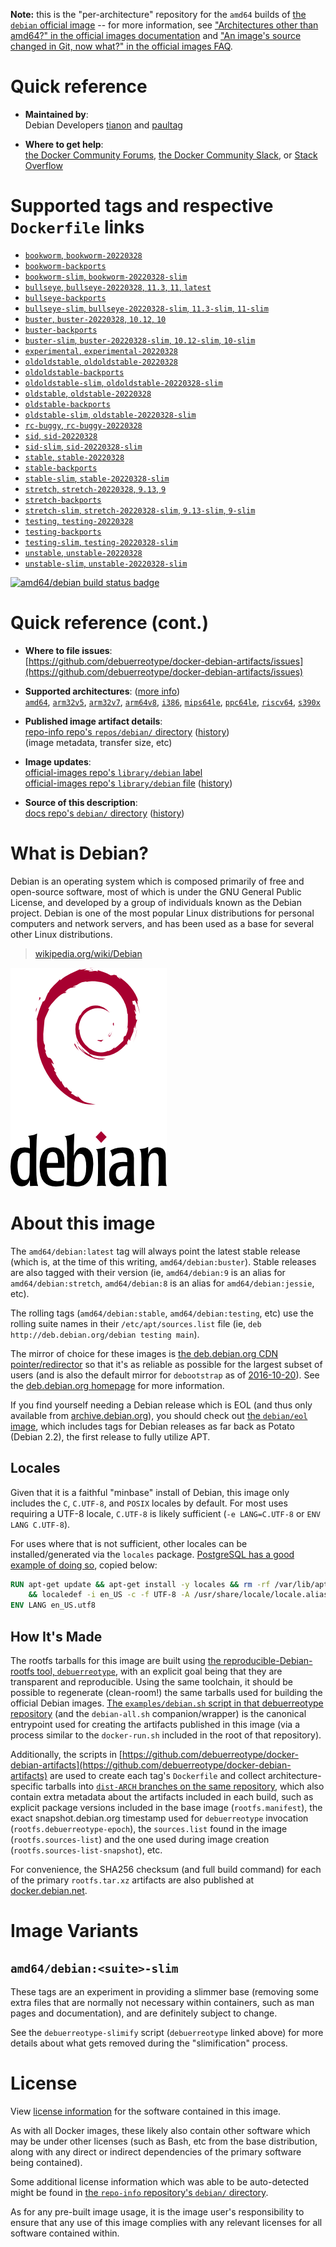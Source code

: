 <!--

********************************************************************************

WARNING:

    DO NOT EDIT "debian/README.md"

    IT IS AUTO-GENERATED

    (from the other files in "debian/" combined with a set of templates)

********************************************************************************

-->

**Note:** this is the "per-architecture" repository for the `amd64` builds of [the `debian` official image](https://hub.docker.com/_/debian) -- for more information, see ["Architectures other than amd64?" in the official images documentation](https://github.com/docker-library/official-images#architectures-other-than-amd64) and ["An image's source changed in Git, now what?" in the official images FAQ](https://github.com/docker-library/faq#an-images-source-changed-in-git-now-what).

# Quick reference

-	**Maintained by**:  
	Debian Developers [tianon](https://qa.debian.org/developer.php?login=tianon) and [paultag](https://qa.debian.org/developer.php?login=paultag)

-	**Where to get help**:  
	[the Docker Community Forums](https://forums.docker.com/), [the Docker Community Slack](https://dockr.ly/slack), or [Stack Overflow](https://stackoverflow.com/search?tab=newest&q=docker)

# Supported tags and respective `Dockerfile` links

-	[`bookworm`, `bookworm-20220328`](https://github.com/debuerreotype/docker-debian-artifacts/blob/a8f25eed890bf577a323b246cbd380093d116c3f/bookworm/Dockerfile)
-	[`bookworm-backports`](https://github.com/debuerreotype/docker-debian-artifacts/blob/a8f25eed890bf577a323b246cbd380093d116c3f/bookworm/backports/Dockerfile)
-	[`bookworm-slim`, `bookworm-20220328-slim`](https://github.com/debuerreotype/docker-debian-artifacts/blob/a8f25eed890bf577a323b246cbd380093d116c3f/bookworm/slim/Dockerfile)
-	[`bullseye`, `bullseye-20220328`, `11.3`, `11`, `latest`](https://github.com/debuerreotype/docker-debian-artifacts/blob/a8f25eed890bf577a323b246cbd380093d116c3f/bullseye/Dockerfile)
-	[`bullseye-backports`](https://github.com/debuerreotype/docker-debian-artifacts/blob/a8f25eed890bf577a323b246cbd380093d116c3f/bullseye/backports/Dockerfile)
-	[`bullseye-slim`, `bullseye-20220328-slim`, `11.3-slim`, `11-slim`](https://github.com/debuerreotype/docker-debian-artifacts/blob/a8f25eed890bf577a323b246cbd380093d116c3f/bullseye/slim/Dockerfile)
-	[`buster`, `buster-20220328`, `10.12`, `10`](https://github.com/debuerreotype/docker-debian-artifacts/blob/a8f25eed890bf577a323b246cbd380093d116c3f/buster/Dockerfile)
-	[`buster-backports`](https://github.com/debuerreotype/docker-debian-artifacts/blob/a8f25eed890bf577a323b246cbd380093d116c3f/buster/backports/Dockerfile)
-	[`buster-slim`, `buster-20220328-slim`, `10.12-slim`, `10-slim`](https://github.com/debuerreotype/docker-debian-artifacts/blob/a8f25eed890bf577a323b246cbd380093d116c3f/buster/slim/Dockerfile)
-	[`experimental`, `experimental-20220328`](https://github.com/debuerreotype/docker-debian-artifacts/blob/a8f25eed890bf577a323b246cbd380093d116c3f/experimental/Dockerfile)
-	[`oldoldstable`, `oldoldstable-20220328`](https://github.com/debuerreotype/docker-debian-artifacts/blob/a8f25eed890bf577a323b246cbd380093d116c3f/oldoldstable/Dockerfile)
-	[`oldoldstable-backports`](https://github.com/debuerreotype/docker-debian-artifacts/blob/a8f25eed890bf577a323b246cbd380093d116c3f/oldoldstable/backports/Dockerfile)
-	[`oldoldstable-slim`, `oldoldstable-20220328-slim`](https://github.com/debuerreotype/docker-debian-artifacts/blob/a8f25eed890bf577a323b246cbd380093d116c3f/oldoldstable/slim/Dockerfile)
-	[`oldstable`, `oldstable-20220328`](https://github.com/debuerreotype/docker-debian-artifacts/blob/a8f25eed890bf577a323b246cbd380093d116c3f/oldstable/Dockerfile)
-	[`oldstable-backports`](https://github.com/debuerreotype/docker-debian-artifacts/blob/a8f25eed890bf577a323b246cbd380093d116c3f/oldstable/backports/Dockerfile)
-	[`oldstable-slim`, `oldstable-20220328-slim`](https://github.com/debuerreotype/docker-debian-artifacts/blob/a8f25eed890bf577a323b246cbd380093d116c3f/oldstable/slim/Dockerfile)
-	[`rc-buggy`, `rc-buggy-20220328`](https://github.com/debuerreotype/docker-debian-artifacts/blob/a8f25eed890bf577a323b246cbd380093d116c3f/rc-buggy/Dockerfile)
-	[`sid`, `sid-20220328`](https://github.com/debuerreotype/docker-debian-artifacts/blob/a8f25eed890bf577a323b246cbd380093d116c3f/sid/Dockerfile)
-	[`sid-slim`, `sid-20220328-slim`](https://github.com/debuerreotype/docker-debian-artifacts/blob/a8f25eed890bf577a323b246cbd380093d116c3f/sid/slim/Dockerfile)
-	[`stable`, `stable-20220328`](https://github.com/debuerreotype/docker-debian-artifacts/blob/a8f25eed890bf577a323b246cbd380093d116c3f/stable/Dockerfile)
-	[`stable-backports`](https://github.com/debuerreotype/docker-debian-artifacts/blob/a8f25eed890bf577a323b246cbd380093d116c3f/stable/backports/Dockerfile)
-	[`stable-slim`, `stable-20220328-slim`](https://github.com/debuerreotype/docker-debian-artifacts/blob/a8f25eed890bf577a323b246cbd380093d116c3f/stable/slim/Dockerfile)
-	[`stretch`, `stretch-20220328`, `9.13`, `9`](https://github.com/debuerreotype/docker-debian-artifacts/blob/a8f25eed890bf577a323b246cbd380093d116c3f/stretch/Dockerfile)
-	[`stretch-backports`](https://github.com/debuerreotype/docker-debian-artifacts/blob/a8f25eed890bf577a323b246cbd380093d116c3f/stretch/backports/Dockerfile)
-	[`stretch-slim`, `stretch-20220328-slim`, `9.13-slim`, `9-slim`](https://github.com/debuerreotype/docker-debian-artifacts/blob/a8f25eed890bf577a323b246cbd380093d116c3f/stretch/slim/Dockerfile)
-	[`testing`, `testing-20220328`](https://github.com/debuerreotype/docker-debian-artifacts/blob/a8f25eed890bf577a323b246cbd380093d116c3f/testing/Dockerfile)
-	[`testing-backports`](https://github.com/debuerreotype/docker-debian-artifacts/blob/a8f25eed890bf577a323b246cbd380093d116c3f/testing/backports/Dockerfile)
-	[`testing-slim`, `testing-20220328-slim`](https://github.com/debuerreotype/docker-debian-artifacts/blob/a8f25eed890bf577a323b246cbd380093d116c3f/testing/slim/Dockerfile)
-	[`unstable`, `unstable-20220328`](https://github.com/debuerreotype/docker-debian-artifacts/blob/a8f25eed890bf577a323b246cbd380093d116c3f/unstable/Dockerfile)
-	[`unstable-slim`, `unstable-20220328-slim`](https://github.com/debuerreotype/docker-debian-artifacts/blob/a8f25eed890bf577a323b246cbd380093d116c3f/unstable/slim/Dockerfile)

[![amd64/debian build status badge](https://img.shields.io/jenkins/s/https/doi-janky.infosiftr.net/job/multiarch/job/amd64/job/debian.svg?label=amd64/debian%20%20build%20job)](https://doi-janky.infosiftr.net/job/multiarch/job/amd64/job/debian/)

# Quick reference (cont.)

-	**Where to file issues**:  
	[https://github.com/debuerreotype/docker-debian-artifacts/issues](https://github.com/debuerreotype/docker-debian-artifacts/issues)

-	**Supported architectures**: ([more info](https://github.com/docker-library/official-images#architectures-other-than-amd64))  
	[`amd64`](https://hub.docker.com/r/amd64/debian/), [`arm32v5`](https://hub.docker.com/r/arm32v5/debian/), [`arm32v7`](https://hub.docker.com/r/arm32v7/debian/), [`arm64v8`](https://hub.docker.com/r/arm64v8/debian/), [`i386`](https://hub.docker.com/r/i386/debian/), [`mips64le`](https://hub.docker.com/r/mips64le/debian/), [`ppc64le`](https://hub.docker.com/r/ppc64le/debian/), [`riscv64`](https://hub.docker.com/r/riscv64/debian/), [`s390x`](https://hub.docker.com/r/s390x/debian/)

-	**Published image artifact details**:  
	[repo-info repo's `repos/debian/` directory](https://github.com/docker-library/repo-info/blob/master/repos/debian) ([history](https://github.com/docker-library/repo-info/commits/master/repos/debian))  
	(image metadata, transfer size, etc)

-	**Image updates**:  
	[official-images repo's `library/debian` label](https://github.com/docker-library/official-images/issues?q=label%3Alibrary%2Fdebian)  
	[official-images repo's `library/debian` file](https://github.com/docker-library/official-images/blob/master/library/debian) ([history](https://github.com/docker-library/official-images/commits/master/library/debian))

-	**Source of this description**:  
	[docs repo's `debian/` directory](https://github.com/docker-library/docs/tree/master/debian) ([history](https://github.com/docker-library/docs/commits/master/debian))

# What is Debian?

Debian is an operating system which is composed primarily of free and open-source software, most of which is under the GNU General Public License, and developed by a group of individuals known as the Debian project. Debian is one of the most popular Linux distributions for personal computers and network servers, and has been used as a base for several other Linux distributions.

> [wikipedia.org/wiki/Debian](https://en.wikipedia.org/wiki/Debian)

![logo](https://raw.githubusercontent.com/docker-library/docs/b449be7df57e9ed9086bb5821bfb5d6cdc5d67a4/debian/logo.png)

# About this image

The `amd64/debian:latest` tag will always point the latest stable release (which is, at the time of this writing, `amd64/debian:buster`). Stable releases are also tagged with their version (ie, `amd64/debian:9` is an alias for `amd64/debian:stretch`, `amd64/debian:8` is an alias for `amd64/debian:jessie`, etc).

The rolling tags (`amd64/debian:stable`, `amd64/debian:testing`, etc) use the rolling suite names in their `/etc/apt/sources.list` file (ie, `deb http://deb.debian.org/debian testing main`).

The mirror of choice for these images is [the deb.debian.org CDN pointer/redirector](https://deb.debian.org) so that it's as reliable as possible for the largest subset of users (and is also the default mirror for `debootstrap` as of [2016-10-20](https://anonscm.debian.org/cgit/d-i/debootstrap.git/commit/?id=9e8bc60ad1ccf3a25ce7890526b70059f3e770de)). See the [deb.debian.org homepage](https://deb.debian.org) for more information.

If you find yourself needing a Debian release which is EOL (and thus only available from [archive.debian.org](http://archive.debian.org)), you should check out [the `debian/eol` image](https://hub.docker.com/r/debian/eol/), which includes tags for Debian releases as far back as Potato (Debian 2.2), the first release to fully utilize APT.

## Locales

Given that it is a faithful "minbase" install of Debian, this image only includes the `C`, `C.UTF-8`, and `POSIX` locales by default. For most uses requiring a UTF-8 locale, `C.UTF-8` is likely sufficient (`-e LANG=C.UTF-8` or `ENV LANG C.UTF-8`).

For uses where that is not sufficient, other locales can be installed/generated via the `locales` package. [PostgreSQL has a good example of doing so](https://github.com/docker-library/postgres/blob/69bc540ecfffecce72d49fa7e4a46680350037f9/9.6/Dockerfile#L21-L24), copied below:

```dockerfile
RUN apt-get update && apt-get install -y locales && rm -rf /var/lib/apt/lists/* \
	&& localedef -i en_US -c -f UTF-8 -A /usr/share/locale/locale.alias en_US.UTF-8
ENV LANG en_US.utf8
```

## How It's Made

The rootfs tarballs for this image are built using [the reproducible-Debian-rootfs tool, `debuerreotype`](https://github.com/debuerreotype/debuerreotype), with an explicit goal being that they are transparent and reproducible. Using the same toolchain, it should be possible to regenerate (clean-room!) the same tarballs used for building the official Debian images. [The `examples/debian.sh` script in that debuerreotype repository](https://github.com/debuerreotype/debuerreotype/blob/master/examples/debian.sh) (and the `debian-all.sh` companion/wrapper) is the canonical entrypoint used for creating the artifacts published in this image (via a process similar to the `docker-run.sh` included in the root of that repository).

Additionally, the scripts in [https://github.com/debuerreotype/docker-debian-artifacts](https://github.com/debuerreotype/docker-debian-artifacts) are used to create each tag's `Dockerfile` and collect architecture-specific tarballs into [`dist-ARCH` branches on the same repository](https://github.com/debuerreotype/docker-debian-artifacts/branches), which also contain extra metadata about the artifacts included in each build, such as explicit package versions included in the base image (`rootfs.manifest`), the exact snapshot.debian.org timestamp used for `debuerreotype` invocation (`rootfs.debuerreotype-epoch`), the `sources.list` found in the image (`rootfs.sources-list`) and the one used during image creation (`rootfs.sources-list-snapshot`), etc.

For convenience, the SHA256 checksum (and full build command) for each of the primary `rootfs.tar.xz` artifacts are also published at [docker.debian.net](https://docker.debian.net/).

# Image Variants

## `amd64/debian:<suite>-slim`

These tags are an experiment in providing a slimmer base (removing some extra files that are normally not necessary within containers, such as man pages and documentation), and are definitely subject to change.

See the `debuerreotype-slimify` script (`debuerreotype` linked above) for more details about what gets removed during the "slimification" process.

# License

View [license information](https://www.debian.org/social_contract#guidelines) for the software contained in this image.

As with all Docker images, these likely also contain other software which may be under other licenses (such as Bash, etc from the base distribution, along with any direct or indirect dependencies of the primary software being contained).

Some additional license information which was able to be auto-detected might be found in [the `repo-info` repository's `debian/` directory](https://github.com/docker-library/repo-info/tree/master/repos/debian).

As for any pre-built image usage, it is the image user's responsibility to ensure that any use of this image complies with any relevant licenses for all software contained within.
